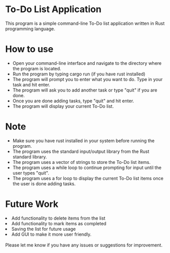<h1>To-Do List Application</h1>
This program is a simple command-line To-Do list application written in Rust programming language.

<h1>How to use</h1>
<ul>
<li>Open your command-line interface and navigate to the directory where the program is located.</li>
<li>Run the program by typing cargo run (if you have rust installed)</li>
<li>The program will prompt you to enter what you want to do. Type in your task and hit enter.</li>
<li>The program will ask you to add another task or type "quit" if you are done.</li>
<li>Once you are done adding tasks, type "quit" and hit enter.</li>
<li>The program will display your current To-Do list.</li>
</ul>


<h1>Note</h1>
<ul>
<li>Make sure you have rust installed in your system before running the program.</li>
<li>The program uses the standard input/output library from the Rust standard library.</li>
<li>The program uses a vector of strings to store the To-Do list items.</li>
<li>The program uses a while loop to continue prompting for input until the user types "quit".</li>
<li>The program uses a for loop to display the current To-Do list items once the user is done adding tasks.</li>
</ul>
<h1>Future Work</h1>
<li>Add functionality to delete items from the list</li>
<li>Add functionality to mark items as completed</li>
<li>Saving the list for future usage</li>
<li>Add GUI to make it more user friendly.</li>
<br />
Please let me know if you have any issues or suggestions for improvement.
